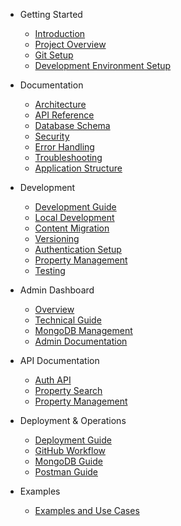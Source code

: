 * Getting Started
  * [Introduction](README.md)
  * [Project Overview](PROJECT-OVERVIEW.md)
  * [Git Setup](GIT-SETUP.md)
  * [Development Environment Setup](development-environment-setup.md)

* Documentation
  * [Architecture](architecture.md)
  * [API Reference](api-reference.md)
  * [Database Schema](database-schema.md)
  * [Security](security.md)
  * [Error Handling](error-handling.md)
  * [Troubleshooting](troubleshooting.md)
  * [Application Structure](application-structure.md)

* Development
  * [Development Guide](development.md)
  * [Local Development](development/local-dev.md)
  * [Content Migration](development/content-migration.md)
  * [Versioning](development/versioning.md)
  * [Authentication Setup](authentication-setup.md)
  * [Property Management](property-management.md)
  * [Testing](testing.md)

* Admin Dashboard
  * [Overview](admin/overview.md)
  * [Technical Guide](admin/technical-guide.md)
  * [MongoDB Management](admin/mongodb-management.md)
  * [Admin Documentation](admin-dashboard.md)

* API Documentation
  * [Auth API](auth.md)
  * [Property Search](property-search.md)
  * [Property Management](property-management.md)

* Deployment & Operations
  * [Deployment Guide](deployment.md)
  * [GitHub Workflow](github-workflow.md)
  * [MongoDB Guide](mongoose-guide.md)
  * [Postman Guide](postman-guide.md)

* Examples
  * [Examples and Use Cases](examples-and-use-cases.md) 